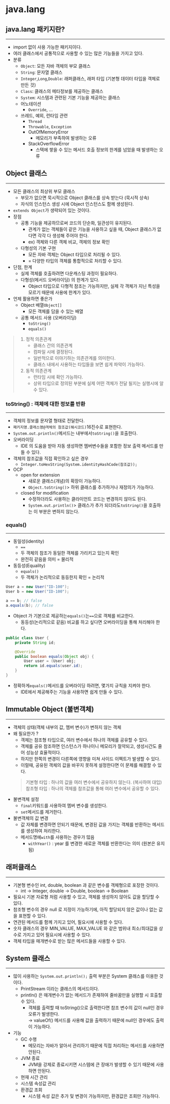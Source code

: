 # java.lang

## java.lang 패키지란?

---
- import 없이 사용 가능한 패키지이다.
- 여러 클래스에서 공통적으로 사용할 수 있는 많은 기능들을 가지고 있다.
- 분류
    - `Object`: 모든 자바 객체의 부모 클래스
    - `String`: 문자열 클래스
    - `Integer`,`Long`,`Double`: 래퍼클래스, 래퍼 타입 (기본형 데이터 타입을 객체로 만든 것)
    - `Class`: 클래스의 메타정보를 제공하는 클래스
    - `System`: 시스템과 관련된 기본 기능을 제공하는 클래스
    - 어노테이션
      - `Override`, ...
    - 쓰레드, 예외, 런타임 관련
      - `Thread`
      - `Throwable`, `Exception`
      - OutOfMemoryError
        - 메모리가 부족하여 발생하는 오류
      - StackOverflowError
        - 스택에 쌓을 수 있는 메서드 호출 정보의 한계를 넘었을 때 발생하는 오류

## Object 클래스

---
- 모든 클래스의 최상위 부모 클래스
    - 부모가 없으면 묵시적으로 Object 클래스를 상속 받는다 (묵시적 상속)
    - 자식의 인스턴스 생성 시에 Object 인스턴스도 함께 생성된다.
- `extends Object`가 생략되어 있는 것이다.
- 장점
    - 공통 기능을 제공하므로써 코드의 단순화, 일관성이 유지된다.
        - 관계가 없는 객체들이 같은 기능을 사용하고 싶을 때, Object 클래스가 없다면 각각 다 생성해 주어야 한다.
        - ex) 객체와 다른 객체 비교, 객체의 정보 확인
    - 다형성의 기본 구현
        - 모든 자바 객체는 Object 타입으로 처리될 수 있다.
        - \= 다양한 타입의 객체를 통합적으로 처리할 수 있다.
- 단점, 한계
    - 실제 객체를 호출하려면 다운캐스팅 과정이 필요하다.
    - 다형성(메서드 오버라이딩) 의 한계가 있다.
        - Object 타입으로 다형적 참조는 가능하지만, 실제 각 객체가 지닌 특성을 모르기 때문에 사용에 한계가 있다.
- 언제 활용하면 좋은가
    - Object 배열`Object[]`
        - 모든 객체를 담을 수 있는 배열
    - 공통 메서드 사용 (오버라이딩)
        - `toString()`
        - `equals()`

> 1. 정적 의존관계
>    - 클래스 간의 의존관계
>    - 컴파일 시에 결정된다.
>    - 일반적으로 이야기하는 의존관계를 의미한다.
>    - 클래스 내에서 사용하는 타입들을 보면 쉽게 파악이 가능하다.
> 2. 동적 의존관계
>    - 런타임 시에 확인 가능하다.
>    - 상위 타입으로 정의된 부분에 실제 어떤 객체가 전달 될지는 실행시에 알 수 있다.

### toString() : 객체에 대한 정보를 반환

---
- 객체의 정보를 문자열 형태로 전달한다.
- `패키지명.클래스명@객체의 참조값(해시코드)`16진수로 표현한다.
- `System.out.println()`메서드는 내부에서`toString()`을 호출한다.
- 오버라이딩
    - IDE 의 도움을 받아 자동 생성하면 멤버변수들을 포함한 정보 출력 메서드를 만들 수 있다.
- 객체의 참조값을 직접 확인하고 싶은 경우
    - `Integer.toHexString(System.identityHashCode(참조값));`
- OCP
    - open for extension
        - 새로운 클래스(개념)의 확장이 가능하다.
        - `Object.toString()`> 하위 클래스를 추가하거나 재정의가 가능하다.
    - closed for modification
        - 수정하더라도 사용하는 클라이언트 코드는 변경하지 않아도 된다.
        - `System.out.println()`> 클래스가 추가 되더라도`toString()`을 호출하는 이 부분은 변하지 않는다.

### equals()

---
- 동일성(identity)
    - `==`
    - 두 객체의 참조가 동일한 객체를 가리키고 있는지 확인
    - 완전히 같음을 의미 = 물리적
- 동등성(Equality)
    - `equals()`
    - 두 객체가 논리적으로 동등한지 확인 = 논리적

```java
User a = new User("ID-100");
User b = new User("ID-100");

a == b; // false
a.equals(b); // false
```

- Object 가 기본으로 제공하는`equals()`는`==`으로 객체를 비교한다.
    - 동등성(논리적으로 같음) 비교를 하고 싶다면 오버라이딩을 통해 처리해야 한다.

```java
public class User {
    private String id;

    @Override
    public boolean equals(Object obj) {
        User user = (User) obj;
        return id.equals(user.id);
    }
}
```
- 정확하게`equals()`메서드를 오버라이딩 하려면, 몇가지 규칙을 지켜야 한다.
    - IDE에서 제공해주는 기능을 사용하면 쉽게 만들 수 있다.

## Immutable Object (불변객체)

---
- 객체의 상태(객체 내부의 값, 멤버 변수)가 변하지 않는 객체
- 왜 필요한가 ?
    - 객체는 참조형 타입으로, 여러 변수에서 하나의 객체를 공유할 수 있다.
    - 객체를 공유 참조하면 인스턴스가 하나이니 메모리가 절약되고, 생성시간도 줄어 성능상 효율적이다.
    - 하지만 한쪽의 변경이 다른쪽에 영향을 미쳐 사이드 이펙트가 발생할 수 있다.
    - 이럴때, 공유된 객체의 값을 바꾸지 못하게 설정한다면 이 문제를 해결할 수 있다.
    > 기본형 타입 : 하나의 값을 여러 변수에서 공유하지 않는다. (복사하여 대입)   
    참조형 타입 : 하나의 객체를 참조값을 통해 여러 변수에서 공유할 수 있다.
- 불변객체 설정
    - `final`키워드를 사용하여 멤버 변수를 생성한다.
    - `set`메서드를 제거한다.
- 불변객체의 값 변경
    - 값 자체를 변경하면 안되기 때문에, 변경된 값을 가지는 객체를 반환하는 메서드를 생성하여 처리한다.
    - 메서드명에`with`를 사용하는 경우가 많음
        - `withYear()` : year 를 변경한 새로운 객체를 반환한다는 의미 (원본은 유지됨)

## 래퍼클래스

---
- 기본형 변수인 int, double, boolean 과 같은 변수를 객체형으로 포장한 것이다.
  - int -> Integer, double -> Double, boolean -> Boolean
- 필요시 기본 자료형 처럼 사용할 수 있고, 객체를 생성하지 않아도 값을 할당할 수 있다.
- 참조형 변수의 경우 null 로 지정이 가능하기에, 아직 할당되지 않은 값이나 없는 값을 표현할 수 있다. 
- 연관된 메서드를 함께 가지고 있어, 필요시에 사용할 수 있다.
- 숫자 클래스의 경우 MIN_VALUE, MAX_VALUE 와 같은 범위내 최소/최대값을 상수로 가지고 있어 필요시에 사용할 수 있다.
- 객체 타입을 매개변수로 받는 많은 메서드들을 사용할 수 있다.

## System 클래스

---
- 많이 사용하는 `System.out.println();` 출력 부분은 System 클래스를 이용한 것이다.
    - PrintStream 이라는 클래스의 메서드이다.
    - println() 은 매개변수가 없는 메서드가 존재하여 줄바꿈만을 실행할 시 호출할 수 있다.
      - 객체를 출력할 때 toString()으로 출력한다면 참조 변수의 값이 null인 경우 오류가 발생한다.   
        → valueOf() 메서드를 사용해 값을 출력하기 때문에 null인 경우에도 출력이 가능하다.
- 기능
  - GC 수행
    - 메모리는 자바가 알아서 관리하기 때문에 직접 처리하는 메서드를 사용하면 안된다.
  - JVM 종료
    - JVM을 강제로 종료시키면 시스템에 큰 장애가 발생할 수 있기 때문에 사용하면 안된다.
  - 현재 시간 관리
  - 시스템 속성값 관리
  - 환경값 조회
      - 시스템 속성 값은 추가 및 변경이 가능하지만, 환경값은 조회만 가능하다.
